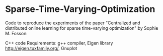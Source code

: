 # Sparse-Time-Varying-Optimization
Code to reproduce the experiments of the paper "Centralized and distributed online learning for sparse time-varying optimization" by Sophie M. Fosson

C++ code
Requirements: g++ compiler, Eigen library http://eigen.tuxfamily.org/, Gnuplot
